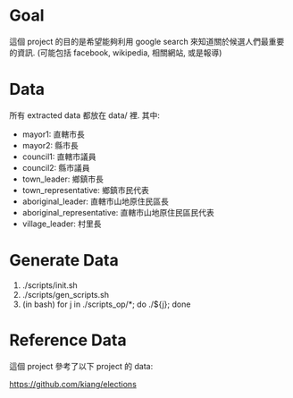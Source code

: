 Goal
==========
這個 project 的目的是希望能夠利用 google search 來知道關於候選人們最重要的資訊.
(可能包括 facebook, wikipedia, 相關網站, 或是報導)

Data
=========
所有 extracted data 都放在 data/ 裡. 其中:

* mayor1: 直轄市長
* mayor2: 縣市長
* council1: 直轄市議員
* council2: 縣市議員
* town_leader: 鄉鎮市長
* town_representative: 鄉鎮市民代表
* aboriginal_leader: 直轄市山地原住民區長
* aboriginal_representative: 直轄市山地原住民區民代表
* village_leader: 村里長

Generate Data
==========
1. ./scripts/init.sh
2. ./scripts/gen_scripts.sh
3. (in bash) for j in ./scripts_op/*; do ./${j}; done

Reference Data
=========
這個 project 參考了以下 project 的 data:

https://github.com/kiang/elections
